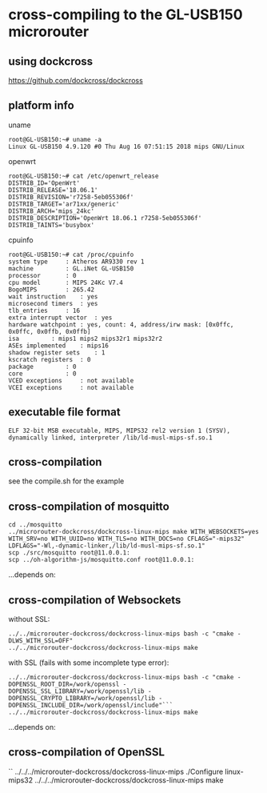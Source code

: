 # cross-compiling to the GL-USB150 microrouter 

## using dockcross

https://github.com/dockcross/dockcross 

## platform info


uname

```
root@GL-USB150:~# uname -a
Linux GL-USB150 4.9.120 #0 Thu Aug 16 07:51:15 2018 mips GNU/Linux
```

openwrt

```
root@GL-USB150:~# cat /etc/openwrt_release 
DISTRIB_ID='OpenWrt'
DISTRIB_RELEASE='18.06.1'
DISTRIB_REVISION='r7258-5eb055306f'
DISTRIB_TARGET='ar71xx/generic'
DISTRIB_ARCH='mips_24kc'
DISTRIB_DESCRIPTION='OpenWrt 18.06.1 r7258-5eb055306f'
DISTRIB_TAINTS='busybox'
```

cpuinfo

```
root@GL-USB150:~# cat /proc/cpuinfo 
system type		: Atheros AR9330 rev 1
machine			: GL.iNet GL-USB150
processor		: 0
cpu model		: MIPS 24Kc V7.4
BogoMIPS		: 265.42
wait instruction	: yes
microsecond timers	: yes
tlb_entries		: 16
extra interrupt vector	: yes
hardware watchpoint	: yes, count: 4, address/irw mask: [0x0ffc, 0x0ffc, 0x0ffb, 0x0ffb]
isa			: mips1 mips2 mips32r1 mips32r2
ASEs implemented	: mips16
shadow register sets	: 1
kscratch registers	: 0
package			: 0
core			: 0
VCED exceptions		: not available
VCEI exceptions		: not available
```

## executable file format

```
ELF 32-bit MSB executable, MIPS, MIPS32 rel2 version 1 (SYSV), dynamically linked, interpreter /lib/ld-musl-mips-sf.so.1
```

## cross-compilation

see the compile.sh for the example

## cross-compilation of mosquitto

```
cd ../mosquitto
../microrouter-dockcross/dockcross-linux-mips make WITH_WEBSOCKETS=yes WITH_SRV=no WITH_UUID=no WITH_TLS=no WITH_DOCS=no CFLAGS="-mips32" LDFLAGS="-Wl,-dynamic-linker,/lib/ld-musl-mips-sf.so.1"
scp ./src/mosquitto root@11.0.0.1:
scp ../oh-algorithm-js/mosquitto.conf root@11.0.0.1:
```

...depends on:

## cross-compilation of Websockets

without SSL:

```
../../microrouter-dockcross/dockcross-linux-mips bash -c "cmake -DLWS_WITH_SSL=OFF"
../../microrouter-dockcross/dockcross-linux-mips make
```

with SSL (fails with some incomplete type error):


```LWS_WITH_SSL
../../microrouter-dockcross/dockcross-linux-mips bash -c "cmake -DOPENSSL_ROOT_DIR=/work/openssl -DOPENSSL_SSL_LIBRARY=/work/openssl/lib -DOPENSSL_CRYPTO_LIBRARY=/work/openssl/lib -DOPENSSL_INCLUDE_DIR=/work/openssl/include"```
../../microrouter-dockcross/dockcross-linux-mips make
```

...depends on:

## cross-compilation of OpenSSL

``
../../../microrouter-dockcross/dockcross-linux-mips ./Configure linux-mips32
../../../microrouter-dockcross/dockcross-linux-mips make
```
